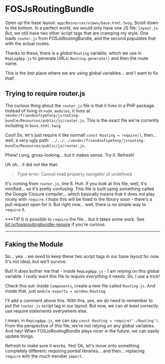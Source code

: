 # FOSJsRoutingBundle

Open up the base layout: `app/Resources/views/base.html.twig`. Scroll down to the
bottom. In a perfect world, we would only have one JS file: `layout.js`. But, we
still have two other script tags that are cramping my style. One loads `router.js`
from FOSJsRoutingBundle, and the second populates that with the actual routes.

Thanks to these, there is a *global* `Routing` variable, which we use in `RepLogApp.js`
to generate URLs: `Routing.generate()` and then the route name.

This is the *last* place where we are using global variables... and I want to fix
that!

## Trying to require router.js

The curious thing about the `router.js` file is that it lives in a PHP package. Instead
of living in `node_modules`, it lives at
`vendor/friendsofsymfony/jsrouting-bundle/Resources/public/js/router.js`. This is
the exact file we're currently including in `base.html.twig`.

Cool! So, let's just require it like normal! `const Routing = require()`, then...
well, a very ugly path:
`../../../vendor/friendsofsymfony/jsrouting-bundle/Resources/public/js/router.js`.

Phew! Long, gross-looking... but it makes sense. Try it. Refresh!

Uh oh... it did *not* like that:

> Type error: Cannot read property navigator of undefined

It's coming from `router.js`, line 8. Huh. If you look at this file, well, it's
minified... so it's pretty confusing. This file is built using something called
the Google Closure compiler... which basically means that it does *not* play nicely
with `require`. I *hope* this will be fixed in the library soon - there's a pull
request open for it. But right now... well, there is no simple way to `require` it.

***TIP
It *is* possible to `require` the file... but it takes some work. See
[bit.ly/fosjsroutingbundle-require](http://bit.ly/fosjsroutingbundle-require) if
you're curious.
***

## Faking the Module

So... yea... we *need* to keep these two script tags in our base layout for now.
It's not ideal, but we'll survive.

But! It *does* bother me that - inside `RepLogApp.js` - I am *relying* on this
global variable. I *really* want this file to require *everything* it needs. So, I
use a trick!

Check this out: inside `Components`, create a new file called `Routing.js`. And inside
that, just `module.exports = window.Routing`.

I'll add a comment above this. With this, yes, we *do* need to remember to put the
`router.js` script tag in our layout. But now, we can *at least* correctly use require
statements everywhere else.

I mean, in `RepLogApp.js`, we can say `const Routing = require('./Routing')`. From
the perspective of *this* file, we're not relying on any global variables. And hey!
When FOSJsRoutingBundle plays nicer in the future, we can easily update things.

Refresh to make sure it works. Yes! Ok, let's move onto something completely different:
requiring *partial* libraries... and then... replacing `require` with the much trendier
`import`.
